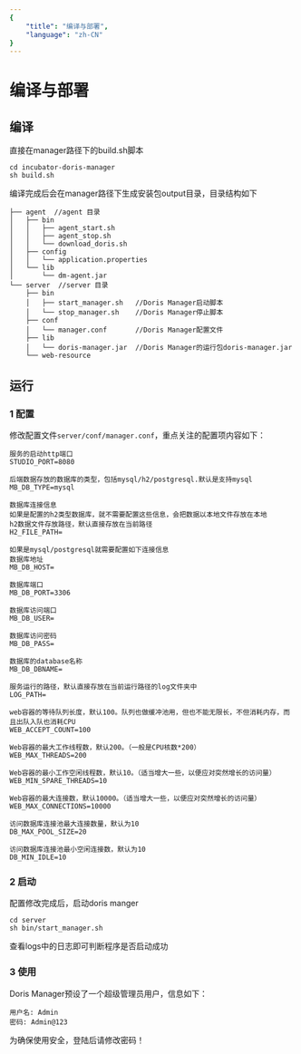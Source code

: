 ```yaml
---
{
    "title": "编译与部署",
    "language": "zh-CN"
}
---
```


<!-- 
Licensed to the Apache Software Foundation (ASF) under one
or more contributor license agreements.  See the NOTICE file
distributed with this work for additional information
regarding copyright ownership.  The ASF licenses this file
to you under the Apache License, Version 2.0 (the
"License"); you may not use this file except in compliance
with the License.  You may obtain a copy of the License at

  http://www.apache.org/licenses/LICENSE-2.0

Unless required by applicable law or agreed to in writing,
software distributed under the License is distributed on an
"AS IS" BASIS, WITHOUT WARRANTIES OR CONDITIONS OF ANY
KIND, either express or implied.  See the License for the
specific language governing permissions and limitations
under the License.
-->

# 编译与部署

## 编译
直接在manager路径下的build.sh脚本
```shell
cd incubator-doris-manager
sh build.sh
```
编译完成后会在manager路径下生成安装包output目录，目录结构如下
```text
├── agent  //agent 目录
│   ├── bin
│   │	├── agent_start.sh
│   │	├── agent_stop.sh
│   │	└── download_doris.sh
│   ├── config
│   │	└── application.properties
│   └── lib
│   	└── dm-agent.jar
└── server  //server 目录
    ├── bin
    │	├── start_manager.sh   //Doris Manager启动脚本
    │	└── stop_manager.sh    //Doris Manager停止脚本
    ├── conf
    │	└── manager.conf       //Doris Manager配置文件
    ├── lib
    │	└── doris-manager.jar  //Doris Manager的运行包doris-manager.jar
    └── web-resource         
```

## 运行
### 1 配置
修改配置文件`server/conf/manager.conf`，重点关注的配置项内容如下：
```$xslt
服务的启动http端口
STUDIO_PORT=8080

后端数据存放的数据库的类型，包括mysql/h2/postgresql.默认是支持mysql
MB_DB_TYPE=mysql

数据库连接信息
如果是配置的h2类型数据库，就不需要配置这些信息，会把数据以本地文件存放在本地
h2数据文件存放路径，默认直接存放在当前路径
H2_FILE_PATH=

如果是mysql/postgresql就需要配置如下连接信息
数据库地址
MB_DB_HOST=

数据库端口
MB_DB_PORT=3306

数据库访问端口
MB_DB_USER=

数据库访问密码
MB_DB_PASS=

数据库的database名称
MB_DB_DBNAME=

服务运行的路径，默认直接存放在当前运行路径的log文件夹中
LOG_PATH=

web容器的等待队列长度，默认100。队列也做缓冲池用，但也不能无限长，不但消耗内存，而且出队入队也消耗CPU
WEB_ACCEPT_COUNT=100

Web容器的最大工作线程数，默认200。（一般是CPU核数*200）
WEB_MAX_THREADS=200

Web容器的最小工作空闲线程数，默认10。（适当增大一些，以便应对突然增长的访问量）
WEB_MIN_SPARE_THREADS=10

Web容器的最大连接数，默认10000。（适当增大一些，以便应对突然增长的访问量）
WEB_MAX_CONNECTIONS=10000

访问数据库连接池最大连接数量，默认为10
DB_MAX_POOL_SIZE=20

访问数据库连接池最小空闲连接数，默认为10
DB_MIN_IDLE=10
```

### 2 启动
配置修改完成后，启动doris manger
```$xslt
cd server
sh bin/start_manager.sh
```
查看logs中的日志即可判断程序是否启动成功

### 3 使用
Doris Manager预设了一个超级管理员用户，信息如下：
```$xslt
用户名: Admin
密码: Admin@123
```
为确保使用安全，登陆后请修改密码！
